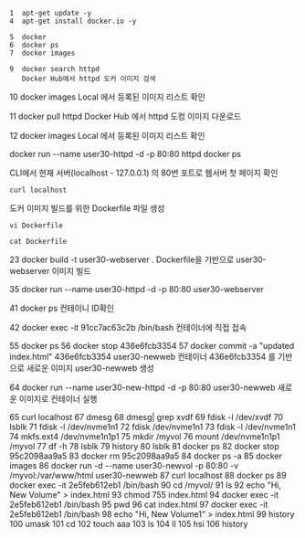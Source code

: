     1  apt-get update -y
    4  apt-get install docker.io -y

    5  docker
    6  docker ps
    7  docker images

    9  docker search httpd
       Docker Hub에서 httpd 도커 이미지 검색

   10  docker images
       Local 에서 등록된 이미지 리스트 확인

   11  docker pull httpd
       Docker Hub 에서 httpd 도컹 이미지 다운로드

   12  docker images
       Local 에서 등록된 이미지 리스트 확인

docker run --name user30-httpd -d -p 80:80 httpd
docker ps

CLI에서 현재 서버(localhost - 127.0.0.1) 의 80번 포트로 웹서버 첫 페이지 확인
```
curl localhost
```
도커 이미지 빌드를 위한 Dockerfile 파일 생성
```
vi Dockerfile
```
       
```
cat Dockerfile
```

   23  docker build -t user30-webserver .
       Dockerfile을 기반으로 user30-webserver 이미지 빌드

   35  docker run --name user30-httpd -d -p 80:80 user30-webserver

   41  docker ps
       컨테이니 ID확인 

   42  docker exec -it 91cc7ac63c2b /bin/bash
       컨테이너에 직접 접속

   55  docker ps
   56  docker stop 436e6fcb3354
   57  docker commit -a "updated index.html" 436e6fcb3354 user30-newweb
       컨테이너 436e6fcb3354 를 기반으로 새로운 이미지 user30-newweb 생성


   64  docker run --name user30-new-httpd -d -p 80:80 user30-newweb
       새로운 이미지로 컨테이너 실행

   65  curl localhost
      67  dmesg
   68  dmesg| grep xvdf
   69  fdisk -l /dev/xvdf
   70  lsblk
   71  fdisk -l /dev/nvme1n1
   72  fdisk /dev/nvme1n1
   73  fdisk -l /dev/nvme1n1
   74  mkfs.ext4 /dev/nvme1n1p1
   75  mkdir /myvol
   76  mount /dev/nvme1n1p1  /myvol
   77  df -h
   78  lsblk
   79  history
   80  lsblk
   81  docker ps
   82  docker stop 95c2098aa9a5
   83  docker rm 95c2098aa9a5
   84  docker ps -a
   85  docker images
   86  docker run -d --name user30-newvol -p 80:80 -v /myvol:/var/www/html user30-newweb
   87  curl localhost
   88  docker ps
   89  docker exec -it 2e5feb612eb1 /bin/bash
   90  cd /myvol/
   91  ls
   92  echo "Hi, New Volume" > index.html
   93  chmod 755 index.html
   94  docker exec -it 2e5feb612eb1 /bin/bash
   95  pwd
   96  cat index.html
   97  docker exec -it 2e5feb612eb1 /bin/bash
   98  echo "Hi, New Volume1" > index.html
   99  history
  100  umask
  101  cd
  102  touch aaa
  103  ls
  104  ll
  105  hsi
  106  history
